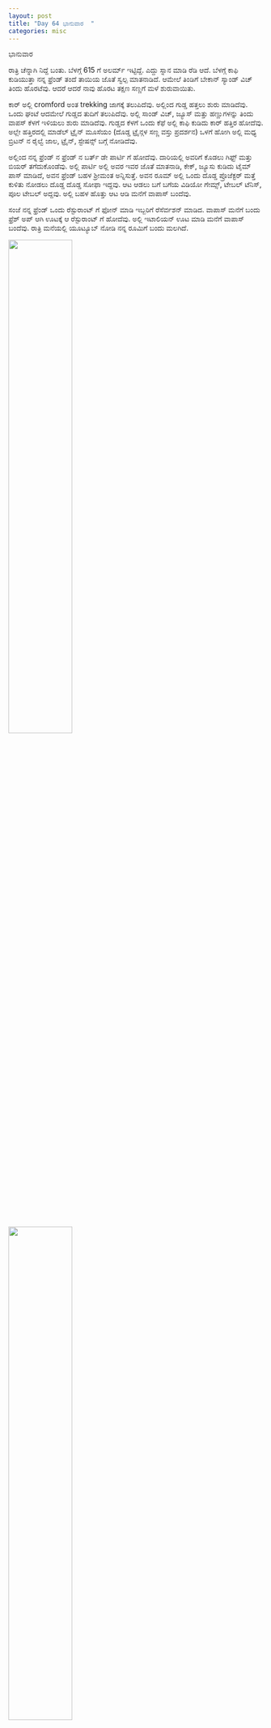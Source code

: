 ```yaml
---
layout: post
title: "Day 64 ಭಾನುವಾರ  "
categories: misc
---
```

ಭಾನುವಾರ

ರಾತ್ರಿ ಚೆನ್ನಾಗಿ ನಿದ್ದೆ ಬಂತು. ಬೆಳಗ್ಗೆ 615 ಗೆ ಅಲರ್ಮ್ ಇಟ್ಟಿದ್ದೆ. ಎದ್ದು ಸ್ನಾನ ಮಾಡಿ ರೆಡಿ ಆದೆ.
ಬೆಳಗ್ಗೆ ಕಾಫಿ ಕುಡಿಯುತ್ತಾ ನನ್ನ ಫ್ರೆಂಡ್ ತಂದೆ ತಾಯಿಯ ಜೊತೆ ಸ್ವಲ್ಪ ಮಾತನಾಡಿದೆ. ಆಮೇಲೆ ತಿಂಡಿಗೆ ಬೇಕಾನ್ ಸ್ಯಾಂಡ್ ವಿಚ್ ತಿಂದು ಹೊರಟೆವು. ಆದರೆ ಆದರೆ ನಾವು ಹೊರಟ ತಕ್ಷಣ ಸಣ್ಣಗೆ ಮಳೆ ಶುರುವಾಯಿತು.

ಕಾರ್ ಅಲ್ಲಿ cromford ಅಂತ trekking ಜಾಗಕ್ಕೆ ತಲುಪಿದೆವು. ಅಲ್ಲಿಂದ ಗುಡ್ಡ ಹತ್ತಲು ಶುರು ಮಾಡಿದೆವು. ಒಂದು ಘಂಟೆ ಆದಮೇಲೆ ಗುಡ್ಡದ ತುದಿಗೆ ತಲುಪಿದೆವು. ಅಲ್ಲಿ ಸಾಂಡ್ ವಿಚ್, ಜ್ಯೂಸ್ ಮತ್ತು ಹಣ್ಣುಗಳನ್ನು ತಿಂದು ವಾಪಸ್ ಕೆಳಗೆ ಇಳಿಯಲು ಶುರು ಮಾಡಿದೆವು.
ಗುಡ್ಡದ ಕೆಳಗೆ ಒಂದು ಕೆಫೆ ಅಲ್ಲಿ ಕಾಫಿ ಕುಡಿದು ಕಾರ್ ಹತ್ತಿರ ಹೋದೆವು. ಅಲ್ಲೇ ಹತ್ತಿರದಲ್ಲಿ ಮಾಡೆಲ್ ಟ್ರೈನ್ ಮೂಸೆಯಂ (ದೊಡ್ಡ ಟ್ರೈನ್ಗಳ ಸಣ್ಣ ವಸ್ತು ಪ್ರದರ್ಶನ) ಒಳಗೆ ಹೋಗಿ ಅಲ್ಲಿ ಮಧ್ಯ ಬ್ರಿಟನ್ ನ ರೈಲ್ವೆ ಜಾಲ, ಟ್ರೈನ್, ಸ್ಟೇಷನ್ಸ್ ಬಗ್ಗೆ ನೋಡಿದೆವು.

ಅಲ್ಲಿಂದ ನನ್ನ ಫ್ರೆಂಡ್ ನ ಫ್ರೆಂಡ್ ನ ಬರ್ತ್ ಡೇ ಪಾರ್ಟಿ ಗೆ ಹೋದೆವು. ದಾರಿಯಲ್ಲಿ ಅವರಿಗೆ ಕೊಡಲು ಗಿಫ್ಟ್ ಮತ್ತು ಬಿಯರ್ ತಗೆದುಕೊಂಡೆವು. ಅಲ್ಲಿ ಪಾರ್ಟಿ ಅಲ್ಲಿ ಅವರ ಇವರ ಜೊತೆ ಮಾತನಾಡಿ, ಕೇಕ್, ಜ್ಯೂಸು ಕುಡಿದು ಟೈಮ್ ಪಾಸ್ ಮಾಡಿದೆ,
ಅವನ ಫ್ರೆಂಡ್ ಬಹಳ ಶ್ರೀಮಂತ ಅನ್ನಿಸುತ್ತೆ. ಅವನ ರೂಮ್ ಅಲ್ಲಿ ಒಂದು ದೊಡ್ಡ ಪ್ರೊಜೆಕ್ಟರ್ ಮತ್ತೆ ಕುಳಿತು ನೋಡಲು ದೊಡ್ಡ ದೊಡ್ಡ ಸೋಫಾ ಇದ್ದವು. ಆಟ ಆಡಲು ಬಗೆ ಬಗೆಯ ವಿಡಿಯೋ ಗೇಮ್ಸ್, ಟೇಬಲ್ ಟೆನಿಸ್, ಪೂಲ ಟೇಬಲ್ ಅದ್ದವು. ಅಲ್ಲಿ ಬಹಳ ಹೊತ್ತು ಆಟ ಆಡಿ ಮನೆಗೆ ವಾಪಾಸ್ ಬಂದೆವು.

ಸಂಜೆ ನನ್ನ ಫ್ರೆಂಡ್ ಒಂದು ರೆಸ್ಟುರಾಂಟ್ ಗೆ ಫೋನ್ ಮಾಡಿ ಇಬ್ಬರಿಗೆ ರೆಸೆರ್ವಶನ್ ಮಾಡಿದ. ವಾಪಾಸ್ ಮನೆಗೆ ಬಂದು ಫ್ರೆಶ್ ಅಪ್ ಆಗಿ ಊಟಕ್ಕೆ ಆ ರೆಸ್ಟುರಾಂಟ್ ಗೆ ಹೋದೆವು. ಅಲ್ಲಿ ಇಟಾಲಿಯನ್ ಊಟ ಮಾಡಿ ಮನೆಗೆ ವಾಪಾಸ್ ಬಂದೆವು.
ರಾತ್ರಿ ಮನೆಯಲ್ಲಿ ಯೂಟ್ಯೂಬ್ ನೋಡಿ ನನ್ನ ರೂಮಿಗೆ ಬಂದು ಮಲಗಿದೆ.


<img src="https://raw.githubusercontent.com/myfellowship/myfellowship/master/assets/60-1.jpg" width="50%">

<img src="https://raw.githubusercontent.com/myfellowship/myfellowship/master/assets/60-2.jpg" width="50%">

<img src="https://raw.githubusercontent.com/myfellowship/myfellowship/master/assets/60-3.jpg" width="50%">

<img src="https://raw.githubusercontent.com/myfellowship/myfellowship/master/assets/60-4.jpg" width="50%">

<img src="https://raw.githubusercontent.com/myfellowship/myfellowship/master/assets/60-5.jpg" width="50%">

<img src="https://raw.githubusercontent.com/myfellowship/myfellowship/master/assets/60-6.jpg" width="50%">

<img src="https://raw.githubusercontent.com/myfellowship/myfellowship/master/assets/60-7.jpg" width="50%">

<img src="https://raw.githubusercontent.com/myfellowship/myfellowship/master/assets/60-8.jpg" width="50%">

model trains

<img src="https://raw.githubusercontent.com/myfellowship/myfellowship/master/assets/60-9.jpg" width="50%">


cromford ಇತಿಹಾಸ :

ಕ್ರೋಮ್ಫೊರ್ಡ್ ಒಂದು ಬ್ರಿಟನ್ ನಿನ ಒಂದು ಸಾದಾರಣ ಹಳ್ಳಿ. ಹತ್ತಿರದ ಪೀಕ್ ಡಿಸ್ಟ್ರಿಕ್ಟ್ ಅಲ್ಲಿ ದಟ್ಟ ಕಾಡು ಇದ್ದು, ಟ್ರೆಕಿಂಗ್ ಮಾಡುವವರಿಗೆ ಒಂದು ಆಕರ್ಷಣೀಯ ತಾಣ. ಇಲ್ಲಿ ಗುಡ್ಡ ಬೆಟ್ಟಗಳು ಸುಣ್ಣದ ಕಲ್ಲಿನಿಂದ ಕೂಡಿದ್ದು, ದೊಡ್ಡ ದೊಡ್ಡ ಮರಗಳಿಂದ ಕವರಿದೆ.
1770 ಕ್ಕಿಂತ ಮೊದಲು, cromford  ಒಂದು ಸಣ್ಣ ಸಾದಾರಣ ಹಳ್ಳಿ ಆಗಿತ್ತು. ಕೈಗಾರಿಕಾ ಕ್ರಾಂತಿಯ ವೇಳೆಯಲ್ಲಿ cromford  ಬದಲಾಯಿಸಿದ  ವ್ಯಕ್ತಿ: ರಿಚರ್ಡ್ ಆರ್ಕ್ ರೈಟ್.

ರಿಚರ್ಡ್ ಆರ್ಕ್ ರೈಟ್ ಅವರು 1732 ರಲ್ಲಿ ಜನಿಸಿದರು, ಇವರು 13 ಸಹೋದರರಲ್ಲಿ ಕೊನೆಯವರಾಗಿದ್ದು, ತಮ್ಮ ವರ್ತಕ ವೃತ್ತಿಯ ಪ್ರವಾಸಗಳಲ್ಲಿ ಅವರನ್ನು ನೇಯ್ಗೆ ಮತ್ತು ನೂಲುವ ಬಗ್ಗೆ ಕಲಿತರು. ಕೈಗಾರಿಕಾ ಕ್ರಾಂತಿಯ ಸಮಯದಲ್ಲಿ ಅವರು ಜವಳಿ ಕ್ಷೇತ್ರದಲ್ಲಿ ಯಾಂತ್ರಿಕ ಸಂಶೋಧನೆಗಳಿಂದ ಹೊಸರಾದರು.

1771 ರಲ್ಲಿ ಪ್ರಪಂಚದ ಮೊದಲ ಯಶಸ್ವೀ ನೀರಿನ ಚಾಲಿತ ಹತ್ತಿ ನೂಲುವ ಗಿರಣಿಯನ್ನು ಅವರು cromford  ಅಲ್ಲಿ ನಿರ್ಮಿಸಲು ಪ್ರಾರಂಭಿಸಿದರು, ಮತ್ತು ಇದು ಶೀಘ್ರದಲ್ಲೇ ಯಶಸ್ವಿಯಾಯಿತು.  ಇತರರು ಅವರ ತಂತ್ರಜ್ಞಾನ ವನ್ನು ನಕಲಿಸಿ ಮತ್ತು ಶೀಘ್ರದಲ್ಲೇ ಜಲ ಚಾಲಿತ ಹತ್ತಿ ನೂಲುವ ಗಿರಣಿಗಳು ಯುರೋಪ್ ಮತ್ತು ಅಮೆರಿಕಾದಲ್ಲಿ ಶುರುಮಾಡಿದವು.

ಆರಂಭದಲ್ಲಿ, ಸರಕು ಸಾಗಣೆ ಒಂದು ಸಮಸ್ಯೆಯಾಗಿದ್ದವು, ಆದ್ದರಿಂದ ಕ್ರೋಮ್ಫೋರ್ಡ್ ಕಾಲುವೆಯನ್ನು 1790 ರ ಆರಂಭದಲ್ಲಿ nottingham ನಿಂದ ಒಂದು ಕಾಲುವೆಯನ್ನು ನಿರ್ಮಿಸಲಾಯಿತು. ಏರು ದಿಕ್ಕ್ಕಿನಲ್ಲಿ ಕಾಲುವೆಗಲ್ಲನ್ನು ಸಂಪರ್ಕಿಸಲು ರೈಲ್ವೆಗಳನ್ನು ನಿರ್ಮಿಸಲಾಯಿತು.


ಹಳೆಯ ರೈಲ್ವೆ ಮಾರ್ಗದ ಪಥವನ್ನು ಈಗ ಹೈ ಪೀಕ್ ಟ್ರೇಲ್ ಎಂದು ಕರೆಯಲಾಗುತ್ತದೆ. ಈ ದಿನಗಳ್ಲಲ್ಲಿ ಇದು ವಾಕಿಂಗ್ ಮತ್ತು ಕುದುರೆ ಸವಾರಿಗೆ ಸಾರ್ವಜನಿಕರಿಗೆ ತೆರೆದಿದೆ.

<img src="https://raw.githubusercontent.com/myfellowship/myfellowship/master/assets/601.jpg" width="50%">

First cotton mill of Cromford

<img src="https://raw.githubusercontent.com/myfellowship/myfellowship/master/assets/602.jpg" width="50%">

Canal

<img src="https://raw.githubusercontent.com/myfellowship/myfellowship/master/assets/603.jpg" width="50%">

<img src="https://raw.githubusercontent.com/myfellowship/myfellowship/master/assets/604.jpg" width="50%">

Cromford station

<img src="https://raw.githubusercontent.com/myfellowship/myfellowship/master/assets/605.jpg" width="50%">

peak trail. ರೈಲ್ವೆ ಹಳಿಗಳನ್ನು ತೆಗೆದು ಈಗ ಸಾರ್ವಜನಿಕರು ಓಡಾಡುವ ರಸ್ತೆ ಮಾಡಿದ್ದಾರೆ

<img src="https://raw.githubusercontent.com/myfellowship/myfellowship/master/assets/606.jpg" width="50%">

ನೀಲಿ ಅಲ್ಲಿರುವ ಗೆರೆ ನಾವು ಹೋಗಿ ಬಂದ ದಾರಿ. 
black rock - ಗುಡ್ಡದ ತುದಿ. 
cromford  wharf - ಕಾಲುವೆಯ ಕೊನೆ ಮತ್ತು ಮಾಡೆಲ್ ಟ್ರೈನ್ಗಳಿರುವ ಮೂಸೆಯಂ


